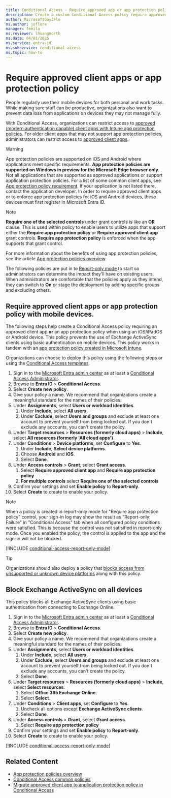 ```yaml
---
title: Conditional Access - Require approved app or app protection policy
description: Create a custom Conditional Access policy require approved app or app protection policy
author: MicrosoftGuyJFlo
ms.author: joflore
manager: femila
ms.reviewer: lhuangnorth
ms.date: 04/01/2025
ms.service: entra-id
ms.subservice: conditional-access
ms.topic: how-to
---
```

# Require approved client apps or app protection policy

People regularly use their mobile devices for both personal and work tasks. While making sure staff can be productive, organizations also want to prevent data loss from applications on devices they may not manage fully.

With Conditional Access, organizations can restrict access to [approved (modern authentication capable) client apps with Intune app protection policies](concept-conditional-access-grant.md#require-app-protection-policy). For older client apps that may not support app protection policies, administrators can restrict access to [approved client apps](concept-conditional-access-grant.md#require-approved-client-app).

> [!WARNING]
> App protection policies are supported on iOS and Android where applications meet specific requirements. **App protection policies are supported on Windows in preview for the Microsoft Edge browser only.** Not all applications that are supported as approved applications or support application protection policies. For a list of some common client apps, see [App protection policy requirement](concept-conditional-access-grant.md#require-app-protection-policy). If your application is not listed there, contact the application developer. In order to require approved client apps or to enforce app protection policies for iOS and Android devices, these devices must first register in Microsoft Entra ID.

> [!NOTE]
> **Require one of the selected controls** under grant controls is like an **OR** clause. This is used within policy to enable users to utilize apps that support either the **Require app protection policy** or **Require approved client app** grant controls. **Require app protection policy** is enforced when the app supports that grant control.

For more information about the benefits of using app protection policies, see the article [App protection policies overview](/mem/intune/apps/app-protection-policy).

The following policies are put in to [Report-only mode](howto-conditional-access-insights-reporting.md) to start so administrators can determine the impact they'll have on existing users. When administrators are comfortable that the policies apply as they intend, they can switch to **On** or stage the deployment by adding specific groups and excluding others.

## Require approved client apps or app protection policy with mobile devices.

The following steps help create a Conditional Access policy requiring an approved client app **or** an app protection policy when using an iOS/iPadOS or Android device. This policy prevents the use of Exchange ActiveSync clients using basic authentication on mobile devices. This policy works in tandem with an [app protection policy created in Microsoft Intune](/mem/intune/apps/app-protection-policies).

Organizations can choose to deploy this policy using the following steps or using the [Conditional Access templates](concept-conditional-access-policy-common.md).

1. Sign in to the [Microsoft Entra admin center](https://entra.microsoft.com) as at least a [Conditional Access Administrator](~/identity/role-based-access-control/permissions-reference.md#conditional-access-administrator).
1. Browse to **Entra ID** > **Conditional Access**.
1. Select **Create new policy**.
1. Give your policy a name. We recommend that organizations create a meaningful standard for the names of their policies.
1. Under **Assignments**, select **Users or workload identities**.
   1. Under **Include**, select **All users**.
   1. Under **Exclude**, select **Users and groups** and exclude at least one account to prevent yourself from being locked out. If you don't exclude any accounts, you can't create the policy.
1. Under **Target resources** > **Resources (formerly cloud apps)** > **Include**, select **All resources (formerly 'All cloud apps')**.
1. Under **Conditions** > **Device platforms**, set **Configure** to **Yes**.
   1. Under **Include**, **Select device platforms**.
   1. Choose **Android** and **iOS**.
   1. Select **Done**.
1. Under **Access controls** > **Grant**, select **Grant access**.
   1. Select **Require approved client app** and **Require app protection policy**
   1. **For multiple controls** select **Require one of the selected controls**
1. Confirm your settings and set **Enable policy** to **Report-only**.
1. Select **Create** to create to enable your policy.

> [!NOTE]
> When a policy is created in report-only mode for "Require app protection policy" control, your sign-in log may show the result as "Report-only: Failure" in "Conditional Access" tab when all configured policy conditions were satisfied. This is because the control was not satisified in report-only mode. Once you enabled the policy, the control is applied to the app and the sign-in will not be blocked.

[!INCLUDE [conditional-access-report-only-mode](../../includes/conditional-access-report-only-mode.md)]

> [!TIP]
> Organizations should also deploy a policy that [blocks access from unsupported or unknown device platforms](policy-all-users-device-unknown-unsupported.md) along with this policy.

## Block Exchange ActiveSync on all devices

This policy blocks all Exchange ActiveSync clients using basic authentication from connecting to Exchange Online.

1. Sign in to the [Microsoft Entra admin center](https://entra.microsoft.com) as at least a [Conditional Access Administrator](~/identity/role-based-access-control/permissions-reference.md#conditional-access-administrator).
1. Browse to **Entra ID** > **Conditional Access**.
1. Select **Create new policy**.
1. Give your policy a name. We recommend that organizations create a meaningful standard for the names of their policies.
1. Under **Assignments**, select **Users or workload identities**.
   1. Under **Include**, select **All users**.
   1. Under **Exclude**, select **Users and groups** and exclude at least one account to prevent yourself from being locked out. If you don't exclude any accounts, you can't create the policy.
   1. Select **Done**.
1. Under **Target resources** > **Resources (formerly cloud apps)** > **Include**, select **Select resources**.
   1. Select **Office 365 Exchange Online**.
   1. Select **Select**.
1. Under **Conditions** > **Client apps**, set **Configure** to **Yes**.
   1. Uncheck all options except **Exchange ActiveSync clients**.
   1. Select **Done**.
1. Under **Access controls** > **Grant**, select **Grant access**.
   1. Select **Require app protection policy**
1. Confirm your settings and set **Enable policy** to **Report-only**.
1. Select **Create** to create to enable your policy.

[!INCLUDE [conditional-access-report-only-mode](../../includes/conditional-access-report-only-mode.md)]

## Related Content

- [App protection policies overview](/mem/intune/apps/app-protection-policy)
- [Conditional Access common policies](concept-conditional-access-policy-common.md)
- [Migrate approved client app to application protection policy in Conditional Access](migrate-approved-client-app.md)
